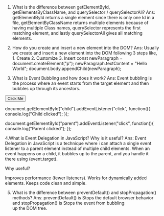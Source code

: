 1. What is the difference between getElementById, getElementsByClassName, and      querySelector / querySelectorAll?
Ans:
getElementById returns a single element since there is only one Id in a file, 
getElementByClassName returns multiple elements because of having multiple Class names,
querySelector represents the first matching element, and lastly
querySelectorAll gives all matching elements.

2. How do you create and insert a new element into the DOM?
Ans:
Usually we create and insert a new element into the DOM following 3 steps like,
        1. Create 
        2. Customize 
        3. Insert
    const newParagraph = document.createElement("p");
    newParagraph.textContent = "Hello World";
    document.body.appendChild(newParagraph);

3. What is Event Bubbling and how does it work?
Ans:
Event bubbling is the process where an event starts from the target element and then bubbles up through its ancestors.

    <div id="parent">
  <button id="child">Click Me</button>
</div>

document.getElementById("child").addEventListener("click", function(){
  console.log("Child clicked");
});

document.getElementById("parent").addEventListener("click", function(){
  console.log("Parent clicked");
});


4.What is Event Delegation in JavaScript? Why is it useful?
Ans:
Event Delegation in JavaScript is a technique where i can attach a single event listener to a parent element instead of multiple child elements. When an event happens on a child, it bubbles up to the parent, and you handle it there using (event.target).

Why useful?

Improves performance (fewer listeners).
Works for dynamically added elements.
Keeps code clean and simple.

5. What is the difference between preventDefault() and stopPropagation() methods?
  Ans:
   preventDefault() is Stops the default browser behavior and stopPropagation() is Stops the event from bubbling up the DOM tree.